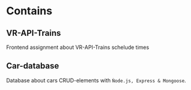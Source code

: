 # Contains

## VR-API-Trains

Frontend assignment about VR-API-Trains schelude times

## Car-database

Database about cars CRUD-elements with ```Ǹode.js, Express & Mongoose```.
